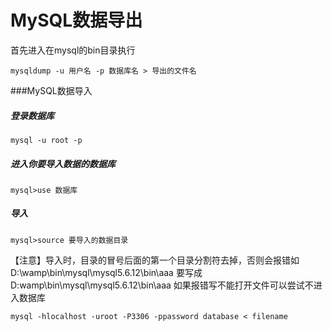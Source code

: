 # MySQL数据导出

首先进入在mysql的bin目录执行

```
mysqldump -u 用户名 -p 数据库名 > 导出的文件名 
```
###MySQL数据导入

##### 登录数据库

```
mysql -u root -p 
```

##### 进入你要导入数据的数据库

```
mysql>use 数据库 
```

##### 导入

```
mysql>source 要导入的数据目录 
```

【注意】导入时，目录的冒号后面的第一个目录分割符去掉，否则会报错如D:\wamp\bin\mysql\mysql5.6.12\bin\aaa 要写成
D:wamp\bin\mysql\mysql5.6.12\bin\aaa
如果报错写不能打开文件可以尝试不进入数据库

```
mysql -hlocalhost -uroot -P3306 -ppassword database < filename
```
